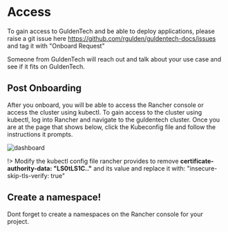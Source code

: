 # Access

To gain access to GuldenTech and be able to deploy applications, please raise a git issue here https://github.com/rgulden/guldentech-docs/issues and tag it with "Onboard Request"

Someone from GuldenTech will reach out and talk about your use case and see if it fits on GuldenTech.

## Post Onboarding

After you onboard, you will be able to access the Rancher console or access the cluster using kubectl. To gain access to the cluster using kubectl, log into Rancher and navigate to the guldentech cluster. Once you are at the page that shows below, click the Kubeconfig file and follow the instructions it prompts.

![dashboard](../_media/dash.png)

!> Modify the kubectl config file rancher provides to remove **certificate-authority-data: "LS0tLS1C.."** and its value and replace it with: "insecure-skip-tls-verify: true"

## Create a namespace!

Dont forget to create a namespaces on the Rancher console for your project.
